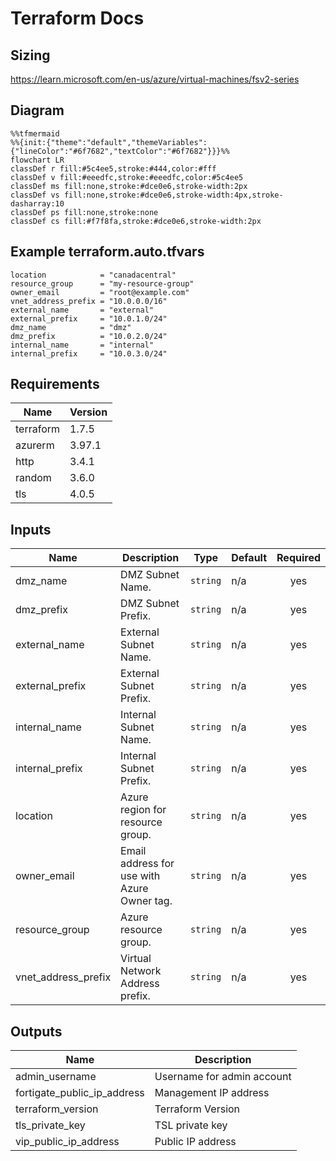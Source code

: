 # Terraform Docs

## Sizing

https://learn.microsoft.com/en-us/azure/virtual-machines/fsv2-series

## Diagram

```mermaid
%%tfmermaid
%%{init:{"theme":"default","themeVariables":{"lineColor":"#6f7682","textColor":"#6f7682"}}}%%
flowchart LR
classDef r fill:#5c4ee5,stroke:#444,color:#fff
classDef v fill:#eeedfc,stroke:#eeedfc,color:#5c4ee5
classDef ms fill:none,stroke:#dce0e6,stroke-width:2px
classDef vs fill:none,stroke:#dce0e6,stroke-width:4px,stroke-dasharray:10
classDef ps fill:none,stroke:none
classDef cs fill:#f7f8fa,stroke:#dce0e6,stroke-width:2px
```

<!-- BEGIN_TF_DOCS -->
## Example terraform.auto.tfvars

```hcl
location            = "canadacentral"
resource_group      = "my-resource-group"
owner_email         = "root@example.com"
vnet_address_prefix = "10.0.0.0/16"
external_name       = "external"
external_prefix     = "10.0.1.0/24"
dmz_name            = "dmz"
dmz_prefix          = "10.0.2.0/24"
internal_name       = "internal"
internal_prefix     = "10.0.3.0/24"
```


## Requirements

| Name      | Version |
|-----------|---------|
| terraform | 1.7.5   |
| azurerm   | 3.97.1  |
| http      | 3.4.1   |
| random    | 3.6.0   |
| tls       | 4.0.5   |

## Inputs

| Name                  | Description                                 | Type     | Default | Required |
|-----------------------|---------------------------------------------|----------|---------|:--------:|
| dmz\_name             | DMZ Subnet Name.                            | `string` | n/a     |   yes    |
| dmz\_prefix           | DMZ Subnet Prefix.                          | `string` | n/a     |   yes    |
| external\_name        | External Subnet Name.                       | `string` | n/a     |   yes    |
| external\_prefix      | External Subnet Prefix.                     | `string` | n/a     |   yes    |
| internal\_name        | Internal Subnet Name.                       | `string` | n/a     |   yes    |
| internal\_prefix      | Internal Subnet Prefix.                     | `string` | n/a     |   yes    |
| location              | Azure region for resource group.            | `string` | n/a     |   yes    |
| owner\_email          | Email address for use with Azure Owner tag. | `string` | n/a     |   yes    |
| resource\_group       | Azure resource group.                       | `string` | n/a     |   yes    |
| vnet\_address\_prefix | Virtual Network Address prefix.             | `string` | n/a     |   yes    |

## Outputs

| Name                           | Description                |
|--------------------------------|----------------------------|
| admin\_username                | Username for admin account |
| fortigate\_public\_ip\_address | Management IP address      |
| terraform\_version             | Terraform Version          |
| tls\_private\_key              | TSL private key            |
| vip\_public\_ip\_address       | Public IP address          |

<!-- END_TF_DOCS -->
